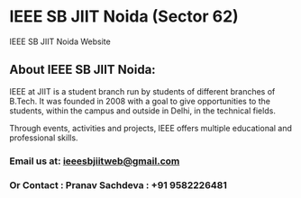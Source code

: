 # IEEE SB JIIT Noida (Sector 62)
IEEE SB JIIT Noida Website

## About IEEE SB JIIT Noida:


IEEE at JIIT is a student branch run by students of different branches of B.Tech. It was founded in 2008 with a goal to give opportunities to the students, within the campus and outside in Delhi, in the technical fields.

Through events, activities and projects, IEEE offers multiple educational and professional skills.

### Email us at: ieeesbjiitweb@gmail.com
### Or Contact : Pranav Sachdeva : +91 9582226481
